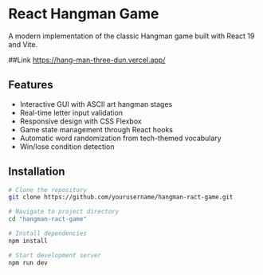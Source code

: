 # React Hangman Game

A modern implementation of the classic Hangman game built with React 19 and Vite.

##Link
https://hang-man-three-dun.vercel.app/

## Features
- Interactive GUI with ASCII art hangman stages
- Real-time letter input validation
- Responsive design with CSS Flexbox
- Game state management through React hooks
- Automatic word randomization from tech-themed vocabulary
- Win/lose condition detection

## Installation
```bash
# Clone the repository
git clone https://github.com/yourusername/hangman-ract-game.git

# Navigate to project directory
cd "hangman-ract-game"

# Install dependencies
npm install

# Start development server
npm run dev
```
